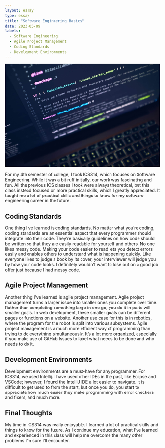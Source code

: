 ```yaml
---
layout: essay
type: essay
title: "Software Engineering Basics"
date: 2023-05-09
labels:
  - Software Engineering
  - Agile Project Management
  - Coding Standards
  - Development Environments
---
```


<img class="img-fluid" src="../img/software.jpg">

For my 4th semester of college, I took ICS314, which focuses on Software Engineering. While it was a bit ruff initially, our work was fascinating and fun. All the previous ICS classes I took were always theoretical, but this class instead focused on more practical skills, which I greatly appreciated. It taught me a lot of practical skills and things to know for my software engineering career in the future.

## Coding Standards

One thing I’ve learned is coding standards. No matter what you’re coding, coding standards are an essential aspect that every programmer should integrate into their code. They’re basically guidelines on how code should be written so that they are easily readable for yourself and others. No one likes messy code. Making your code easier to read lets you detect errors easily and enables others to understand what is happening quickly. Like everyone likes to judge a book by its cover, your interviewer will judge you by how your code looks. I definitely wouldn’t want to lose out on a good job offer just because I had messy code.

## Agile Project Management

Another thing I’ve learned is agile project management. Agile project management turns a larger issue into smaller ones you complete over time. Rather than completing something large in one go, you do it in parts will smaller goals. In web development, these smaller goals can be different pages or functions on a website. Another use case for this is in robotics, where the program for the robot is split into various subsystems. Agile project management is a much more efficient way of programming than trying to do everything simultaneously. It’s a lot more organized, especially if you make use of GitHub Issues to label what needs to be done and who needs to do it.

## Development Environments

Development environments are a must-have for any programmer. For ICS314, we used Intellij. I have used other IDEs in the past, like Eclipse and VSCode; however, I found the IntelliJ IDE a lot easier to navigate. It is difficult to get used to from the start, but once you do, you start to appreciate how much easier they make programming with error checkers and fixers, and much more.

## Final Thoughts

My time in ICS314 was really enjoyable. I learned a lot of practical skills and things to know for the future. As I continue my education, what I’ve learned and experienced in this class will help me overcome the many other problems I’m sure I’ll encounter.
